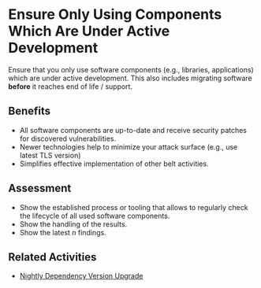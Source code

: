 # Ensure Only Using Components Which Are Under Active Development

Ensure that you only use software components (e.g., libraries, applications) which are under active development. This also includes migrating software **before** it reaches end of life / support.

## Benefits

- All software components are up-to-date and receive security patches for discovered vulnerabilities.
- Newer technologies help to minimize your attack surface (e.g., use latest TLS version)
- Simplifies effective implementation of other belt activities.

## Assessment

- Show the established process or tooling that allows to regularly check the lifecycle of all used software components.
- Show the handling of the results.
- Show the latest *n* findings.

## Related Activities

- [Nightly Dependency Version Upgrade](nightly-dependency-version-upgrade.md)
